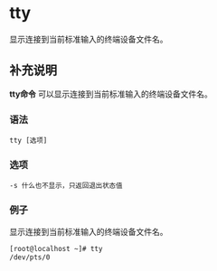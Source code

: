 tty
===

显示连接到当前标准输入的终端设备文件名。

## 补充说明

**tty命令** 可以显示连接到当前标准输入的终端设备文件名。

### 语法  

```
tty [选项]
```

### 选项  

```
-s 什么也不显示，只返回退出状态值
```

### 例子

显示连接到当前标准输入的终端设备文件名。

```bash
[root@localhost ~]# tty
/dev/pts/0
```


<!-- Linux命令行搜索引擎：https://jaywcjlove.github.io/linux-command/ -->
